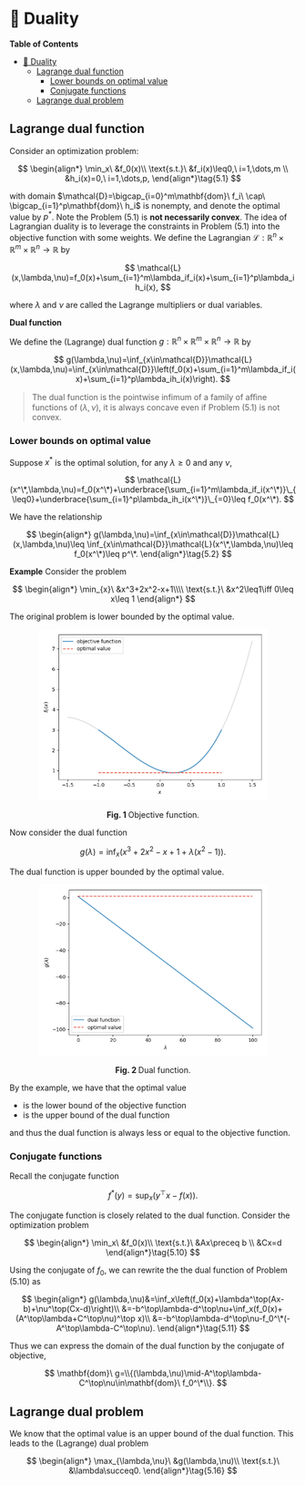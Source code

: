 # :book: Duality

**Table of Contents**
- [:book: Duality](#book-duality)
  - [Lagrange dual function](#lagrange-dual-function)
    - [Lower bounds on optimal value](#lower-bounds-on-optimal-value)
    - [Conjugate functions](#conjugate-functions)
  - [Lagrange dual problem](#lagrange-dual-problem)


## Lagrange dual function

Consider an optimization problem:

$$
\begin{align*}
\min_x\ &f_0(x)\\
\text{s.t.}\ &f_i(x)\leq0,\ i=1,\dots,m \\
&h_i(x)=0,\ i=1,\dots,p,
\end{align*}\tag{5.1}
$$

with domain $\mathcal{D}=\bigcap_{i=0}^m\mathbf{dom}\ f_i\ \cap\ \bigcap_{i=1}^p\mathbf{dom}\ h_i$ is nonempty, and denote the optimal value by $p^*$. Note the Problem $(5.1)$ is **not necessarily convex**. The idea of Lagrangian duality is to leverage the constraints in Problem $(5.1)$ into the objective function with some weights. We define the Lagrangian $\mathcal{L}:\mathbb{R}^n\times\mathbb{R}^m\times\mathbb{R}^n\to\mathbb{R}$ by

$$
\mathcal{L}(x,\lambda,\nu)=f_0(x)+\sum_{i=1}^m\lambda_if_i(x)+\sum_{i=1}^p\lambda_ih_i(x),
$$

where $\lambda$ and $\nu$ are called the Lagrange multipliers or dual variables.

**Dual function**

We define the (Lagrange) dual function $g:\mathbb{R}^n\times\mathbb{R}^m\times\mathbb{R}^n\to\mathbb{R}$ by

$$
g(\lambda,\nu)=\inf_{x\in\mathcal{D}}\mathcal{L}(x,\lambda,\nu)=\inf_{x\in\mathcal{D}}\left(f_0(x)+\sum_{i=1}^m\lambda_if_i(x)+\sum_{i=1}^p\lambda_ih_i(x)\right).
$$

> The dual function is the pointwise infimum of a family of aﬃne functions of $(\lambda,\nu)$, it is always concave even if Problem $(5.1)$ is not convex.


### Lower bounds on optimal value

Suppose $x^*$ is the optimal solution, for any $\lambda\geq0$ and any $\nu$,

$$
\mathcal{L}(x^\*,\lambda,\nu)=f_0(x^\*)+\underbrace{\sum_{i=1}^m\lambda_if_i(x^\*)}\_{\leq0}+\underbrace{\sum_{i=1}^p\lambda_ih_i(x^\*)}\_{=0}\leq f_0(x^\*).
$$

We have the relationship

$$
\begin{align*}
g(\lambda,\nu)=\inf_{x\in\mathcal{D}}\mathcal{L}(x,\lambda,\nu)\leq \inf_{x\in\mathcal{D}}\mathcal{L}(x^\*,\lambda,\nu)\leq f_0(x^\*)\leq p^\*.
\end{align*}\tag{5.2}
$$

**Example** Consider the problem

$$
\begin{align*}
\min_{x}\ &x^3+2x^2-x+1\\\\ 
\text{s.t.}\  &x^2\leq1\iff 0\leq x\leq 1 
\end{align*}
$$

The original problem is lower bounded by the optimal value.

<div align="center">
   <img src="docs/lower_bound.png" width="400"/>
   <p><b>Fig. 1 </b>Objective function.</p>
</div>

Now consider the dual function

$$
g(\lambda)=\inf_x\left(x^3+2x^2-x+1+\lambda (x^2-1)\right).
$$

The dual function is upper bounded by the optimal value.

<div align="center">
   <img src="docs/upper_bound.png" width="400"/>
   <p><b>Fig. 2 </b>Dual function.</p>
</div>

By the example, we have that the optimal value

- is the lower bound of the objective function
- is the upper bound of the dual function

and thus the dual function is always less or equal to the objective function.

### Conjugate functions

Recall the conjugate function

$$
f^*(y)=\sup_x\big(y^\top x-f(x)\big).
$$

The conjugate function is closely related to the dual function. Consider the optimization problem

$$
\begin{align*}
\min_x\ &f_0(x)\\
\text{s.t.}\ &Ax\preceq b \\
&Cx=d
\end{align*}\tag{5.10}
$$

Using the conjugate of $f_0$, we can rewrite the the dual function of Problem $(5.10)$ as

$$
\begin{align*}
g(\lambda,\nu)&=\inf_x\left(f_0(x)+\lambda^\top(Ax-b)+\nu^\top(Cx-d)\right)\\
&=-b^\top\lambda-d^\top\nu+\inf_x(f_0(x)+(A^\top\lambda+C^\top\nu)^\top x)\\
&=-b^\top\lambda-d^\top\nu-f_0^\*(-A^\top\lambda-C^\top\nu).
\end{align*}\tag{5.11}
$$

Thus we can express the domain of the dual function by the conjugate of objective,

$$
\mathbf{dom}\ g=\\{(\lambda,\nu)\mid-A^\top\lambda-C^\top\nu\in\mathbf{dom}\ f_0^\*\\}.
$$

## Lagrange dual problem

We know that the optimal value is an upper bound of the dual function. This leads to the (Lagrange) dual problem

$$
\begin{align*}
\max_{\lambda,\nu}\ &g(\lambda,\nu)\\
\text{s.t.}\ &\lambda\succeq0.
\end{align*}\tag{5.16}
$$

